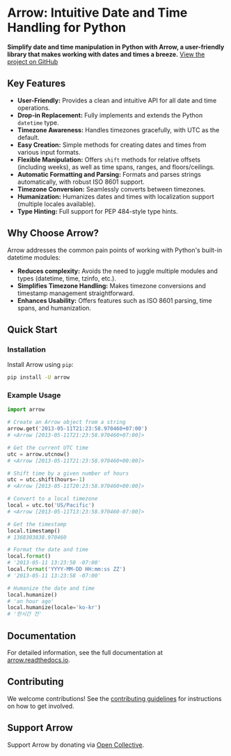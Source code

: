 # Arrow: Intuitive Date and Time Handling for Python

**Simplify date and time manipulation in Python with Arrow, a user-friendly library that makes working with dates and times a breeze.**  [View the project on GitHub](https://github.com/arrow-py/arrow)

## Key Features

*   **User-Friendly:** Provides a clean and intuitive API for all date and time operations.
*   **Drop-in Replacement:** Fully implements and extends the Python `datetime` type.
*   **Timezone Awareness:** Handles timezones gracefully, with UTC as the default.
*   **Easy Creation:** Simple methods for creating dates and times from various input formats.
*   **Flexible Manipulation:** Offers `shift` methods for relative offsets (including weeks), as well as time spans, ranges, and floors/ceilings.
*   **Automatic Formatting and Parsing:**  Formats and parses strings automatically, with robust ISO 8601 support.
*   **Timezone Conversion:** Seamlessly converts between timezones.
*   **Humanization:** Humanizes dates and times with localization support (multiple locales available).
*   **Type Hinting:**  Full support for PEP 484-style type hints.

## Why Choose Arrow?

Arrow addresses the common pain points of working with Python's built-in datetime modules:

*   **Reduces complexity:** Avoids the need to juggle multiple modules and types (datetime, time, tzinfo, etc.).
*   **Simplifies Timezone Handling:** Makes timezone conversions and timestamp management straightforward.
*   **Enhances Usability:** Offers features such as ISO 8601 parsing, time spans, and humanization.

## Quick Start

### Installation

Install Arrow using `pip`:

```bash
pip install -U arrow
```

### Example Usage

```python
import arrow

# Create an Arrow object from a string
arrow.get('2013-05-11T21:23:58.970460+07:00')
# <Arrow [2013-05-11T21:23:58.970460+07:00]>

# Get the current UTC time
utc = arrow.utcnow()
# <Arrow [2013-05-11T21:23:58.970460+00:00]>

# Shift time by a given number of hours
utc = utc.shift(hours=-1)
# <Arrow [2013-05-11T20:23:58.970460+00:00]>

# Convert to a local timezone
local = utc.to('US/Pacific')
# <Arrow [2013-05-11T13:23:58.970460-07:00]>

# Get the timestamp
local.timestamp()
# 1368303838.970460

# Format the date and time
local.format()
# '2013-05-11 13:23:58 -07:00'
local.format('YYYY-MM-DD HH:mm:ss ZZ')
# '2013-05-11 13:23:58 -07:00'

# Humanize the date and time
local.humanize()
# 'an hour ago'
local.humanize(locale='ko-kr')
# '한시간 전'
```

## Documentation

For detailed information, see the full documentation at [arrow.readthedocs.io](https://arrow.readthedocs.io).

## Contributing

We welcome contributions!  See the [contributing guidelines](https://github.com/arrow-py/arrow/blob/master/CONTRIBUTING.md) for instructions on how to get involved.

## Support Arrow

Support Arrow by donating via [Open Collective](https://opencollective.com/arrow).